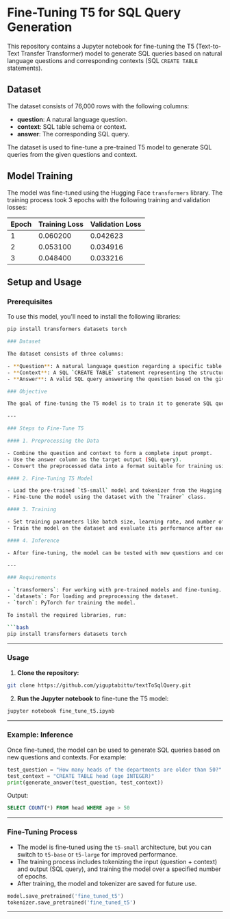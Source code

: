 
# Fine-Tuning T5 for SQL Query Generation

This repository contains a Jupyter notebook for fine-tuning the T5 (Text-to-Text Transfer Transformer) model to generate SQL queries based on natural language questions and corresponding contexts (SQL `CREATE TABLE` statements).


## Dataset

The dataset consists of 76,000 rows with the following columns:

- **question**: A natural language question.
- **context**: SQL table schema or context.
- **answer**: The corresponding SQL query.

The dataset is used to fine-tune a pre-trained T5 model to generate SQL queries from the given questions and context.

## Model Training

The model was fine-tuned using the Hugging Face `transformers` library. The training process took 3 epochs with the following training and validation losses:

| Epoch | Training Loss | Validation Loss |
|-------|---------------|-----------------|
| 1     | 0.060200      | 0.042623        |
| 2     | 0.053100      | 0.034916        |
| 3     | 0.048400      | 0.033216        |

## Setup and Usage

### Prerequisites

To use this model, you'll need to install the following libraries:

```bash
pip install transformers datasets torch

### Dataset

The dataset consists of three columns:

- **Question**: A natural language question regarding a specific table or database schema.
- **Context**: A SQL `CREATE TABLE` statement representing the structure of a table.
- **Answer**: A valid SQL query answering the question based on the given context.

### Objective

The goal of fine-tuning the T5 model is to train it to generate SQL queries when provided with a question and context as input. The fine-tuned model will be able to generate valid SQL queries to retrieve information from a database.

---

### Steps to Fine-Tune T5

#### 1. Preprocessing the Data

- Combine the question and context to form a complete input prompt.
- Use the answer column as the target output (SQL query).
- Convert the preprocessed data into a format suitable for training using the Hugging Face `datasets` library.

#### 2. Fine-Tuning T5 Model

- Load the pre-trained `t5-small` model and tokenizer from the Hugging Face `transformers` library.
- Fine-tune the model using the dataset with the `Trainer` class.

#### 3. Training

- Set training parameters like batch size, learning rate, and number of epochs.
- Train the model on the dataset and evaluate its performance after each epoch.

#### 4. Inference

- After fine-tuning, the model can be tested with new questions and contexts to generate SQL queries.

---

### Requirements

- `transformers`: For working with pre-trained models and fine-tuning.
- `datasets`: For loading and preprocessing the dataset.
- `torch`: PyTorch for training the model.

To install the required libraries, run:

```bash
pip install transformers datasets torch
```

---

### Usage

1. **Clone the repository:**

```bash
git clone https://github.com/yiguptabittu/textToSqlQuery.git
```

2. **Run the Jupyter notebook** to fine-tune the T5 model:

```bash
jupyter notebook fine_tune_t5.ipynb
```

---

### Example: Inference

Once fine-tuned, the model can be used to generate SQL queries based on new questions and contexts. For example:

```python
test_question = "How many heads of the departments are older than 50?"
test_context = "CREATE TABLE head (age INTEGER)"
print(generate_answer(test_question, test_context))
```

Output:

```sql
SELECT COUNT(*) FROM head WHERE age > 50
```

---

### Fine-Tuning Process

- The model is fine-tuned using the `t5-small` architecture, but you can switch to `t5-base` or `t5-large` for improved performance.
- The training process includes tokenizing the input (question + context) and output (SQL query), and training the model over a specified number of epochs.
- After training, the model and tokenizer are saved for future use.

```python
model.save_pretrained('fine_tuned_t5')
tokenizer.save_pretrained('fine_tuned_t5')
```

---


